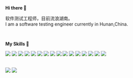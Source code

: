 **Hi there 👋**


软件测试工程师，目前流浪湖南。
<br>
I am a software testing engineer currently in Hunan,China.

<br>


**My Skills :rocket:**

![](https://img.shields.io/badge/Python-2496ED?style=for-the-badge&logo=Python&logoColor=ffffff)
![](https://img.shields.io/badge/Java-2496ED?style=for-the-badge&logo=Java&logoColor=ffffff)
![](https://img.shields.io/badge/Go-2496ED?style=for-the-badge&logo=Go&logoColor=ffffff)
![](https://img.shields.io/badge/Pytest-2496ED?style=for-the-badge&logo=Pytest&logoColor=ffffff)
![](https://img.shields.io/badge/Flask-2496ED?style=for-the-badge&logo=Flask&logoColor=ffffff)
![](https://img.shields.io/badge/Django-2496ED?style=for-the-badge&logo=Django&logoColor=ffffff)
![](https://img.shields.io/badge/Gin-2496ED?style=for-the-badge&logo=Gin&logoColor=ffffff)
![](https://img.shields.io/badge/JavaScript-2496ED?style=for-the-badge&logo=JavaScript&logoColor=ffffff)
![](https://img.shields.io/badge/Vue-2496ED?style=for-the-badge&logo=vue.js&logoColor=ffffff)
![](https://img.shields.io/badge/React-2496ED?style=for-the-badge&logo=React&logoColor=ffffff)
![](https://img.shields.io/badge/MySql-2496ED?style=for-the-badge&logo=Mysql&logoColor=ffffff)
![](https://img.shields.io/badge/Redis-2496ED?style=for-the-badge&logo=Redis&logoColor=ffffff)
![](https://img.shields.io/badge/MongoDB-2496ED?style=for-the-badge&logo=MongoDB&logoColor=ffffff)
![](https://img.shields.io/badge/Docker-2496ED?style=for-the-badge&logo=Docker&logoColor=ffffff)
![](https://img.shields.io/badge/Charles-2496ED?style=for-the-badge&logo=Charles&logoColor=ffffff)
![](https://img.shields.io/badge/Jmeter-2496ED?style=for-the-badge&logo=ApacheJmeter&logoColor=ffffff)


<br>


<img align="center" src="https://github-readme-stats.vercel.app/api/?username=1p1e3&show_icons=true" />

<img align="center" src="https://github-readme-stats.vercel.app/api/top-langs/?username=1p1e3" />





